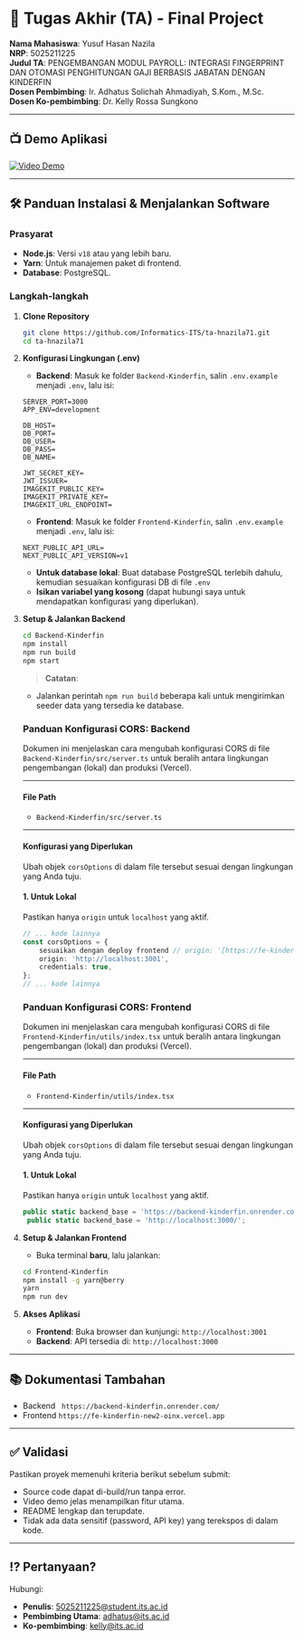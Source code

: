 # 🏁 Tugas Akhir (TA) - Final Project

**Nama Mahasiswa**: Yusuf Hasan Nazila  
**NRP**: 5025211225  
**Judul TA**: PENGEMBANGAN MODUL PAYROLL: INTEGRASI FINGERPRINT DAN OTOMASI PENGHITUNGAN GAJI BERBASIS JABATAN DENGAN KINDERFIN  
**Dosen Pembimbing**: Ir. Adhatus Solichah Ahmadiyah, S.Kom., M.Sc.  
**Dosen Ko-pembimbing**: Dr. Kelly Rossa Sungkono

---

## 📺 Demo Aplikasi

[![Video Demo](https://img.youtube.com/vi/Eb6xSuHM8yU/maxresdefault.jpg)](https://youtu.be/Eb6xSuHM8yU)

---

## 🛠 Panduan Instalasi & Menjalankan Software

### Prasyarat

- **Node.js**: Versi `v18` atau yang lebih baru.
- **Yarn**: Untuk manajemen paket di frontend.
- **Database**: PostgreSQL.

### Langkah-langkah

1.  **Clone Repository**
    ```bash
    git clone https://github.com/Informatics-ITS/ta-hnazila71.git
    cd ta-hnazila71
    ```
2.  **Konfigurasi Lingkungan (.env)**
    - **Backend**: Masuk ke folder `Backend-Kinderfin`, salin `.env.example` menjadi `.env`, lalu isi:
    ```env
    SERVER_PORT=3000
    APP_ENV=development

    DB_HOST=
    DB_PORT=
    DB_USER=
    DB_PASS=
    DB_NAME=

    JWT_SECRET_KEY=
    JWT_ISSUER=
    IMAGEKIT_PUBLIC_KEY=
    IMAGEKIT_PRIVATE_KEY=
    IMAGEKIT_URL_ENDPOINT=
    ```
    - **Frontend**: Masuk ke folder `Frontend-Kinderfin`, salin `.env.example` menjadi `.env`, lalu isi:
    ```env
    NEXT_PUBLIC_API_URL=
    NEXT_PUBLIC_API_VERSION=v1
    ```
    - **Untuk database lokal**: Buat database PostgreSQL terlebih dahulu, kemudian sesuaikan konfigurasi DB di file `.env`
    - **Isikan variabel yang kosong** (dapat hubungi saya untuk mendapatkan konfigurasi yang diperlukan).
3.  **Setup & Jalankan Backend**
    ```bash
    cd Backend-Kinderfin
    npm install
    npm run build
    npm start
    ```
    > **Catatan**:
    - Jalankan perintah `npm run build` beberapa kali untuk mengirimkan seeder data yang tersedia ke database.
      
    ### Panduan Konfigurasi CORS: Backend
    
    Dokumen ini menjelaskan cara mengubah konfigurasi CORS di file `Backend-Kinderfin/src/server.ts` untuk beralih antara lingkungan pengembangan (lokal) dan produksi (Vercel).
    
    ---
    
    #### **File Path**
    * `Backend-Kinderfin/src/server.ts`
    
    ---
    
    #### **Konfigurasi yang Diperlukan**
    
    Ubah objek `corsOptions` di dalam file tersebut sesuai dengan lingkungan yang Anda tuju.
    
    #### **1. Untuk Lokal**
    Pastikan hanya `origin` untuk `localhost` yang aktif.
    
    ``` typescript
    // ... kode lainnya
    const corsOptions = {
        sesuaikan dengan deploy frontend // origin: '[https://fe-kinderfin-new2-oinx.vercel.app](https://fe-kinderfin-new2-oinx.vercel.app)', 
        origin: 'http://localhost:3001', 
        credentials: true,
    };
    // ... kode lainnya
    ```
    ### Panduan Konfigurasi CORS: Frontend
    
    Dokumen ini menjelaskan cara mengubah konfigurasi CORS di file `Frontend-Kinderfin/utils/index.tsx` untuk beralih antara lingkungan pengembangan (lokal) dan produksi (Vercel).
    
    ---
    
    #### **File Path**
    * `Frontend-Kinderfin/utils/index.tsx`
    
    ---
    
    #### **Konfigurasi yang Diperlukan**
    
    Ubah objek `corsOptions` di dalam file tersebut sesuai dengan lingkungan yang Anda tuju.
    
    #### **1. Untuk Lokal**
    Pastikan hanya `origin` untuk `localhost` yang aktif.
    
    ``` typescript
    public static backend_base = 'https://backend-kinderfin.onrender.com/';
     public static backend_base = 'http://localhost:3000/';
    ```
    
    

4.  **Setup & Jalankan Frontend**
    - Buka terminal **baru**, lalu jalankan:
    ```bash
    cd Frontend-Kinderfin
    npm install -g yarn@berry
    yarn
    npm run dev
    ```
5.  **Akses Aplikasi**
    - **Frontend**: Buka browser dan kunjungi: `http://localhost:3001`
    - **Backend**: API tersedia di: `http://localhost:3000`

---

## 📚 Dokumentasi Tambahan

- Backend ` https://backend-kinderfin.onrender.com/`
- Frontend `https://fe-kinderfin-new2-oinx.vercel.app`

---

## ✅ Validasi

Pastikan proyek memenuhi kriteria berikut sebelum submit:
- Source code dapat di-build/run tanpa error.
- Video demo jelas menampilkan fitur utama.
- README lengkap dan terupdate.
- Tidak ada data sensitif (password, API key) yang terekspos di dalam kode.

---

## ⁉️ Pertanyaan?
Hubungi:
- **Penulis**: 5025211225@student.its.ac.id
- **Pembimbing Utama**: adhatus@its.ac.id
- **Ko-pembimbing**: kelly@its.ac.id
